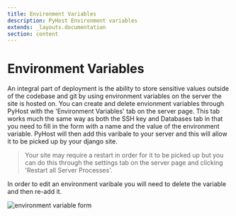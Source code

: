 ```yaml
---
title: Environment Variables
description: PyHost Environment variables
extends: _layouts.documentation
section: content
---
```


# Environment Variables

An integral part of deployment is the ability to store sensitive values outside of the codebase and git by using environment variables on the server the site is hosted on. You can create and delete envionment variables through PyHost with the 'Environment Variables' tab on the server page. This tab works much the same way as both the SSH key and Databases tab in that you need to fill in the form with a name and the value of the environment variable. PyHost will then add this varibale to your server and this will allow it to be picked up by your django site.

> Your site may require a restart in order for it to be picked up but you can do this through the settings tab on the server page and clicking 'Restart all Server Processes'.

In order to edit an environment varibale you will need to delete the variable and then re-add it.

![environment variable form](/assets/img/env-var-form.png)